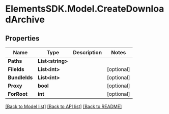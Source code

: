 # ElementsSDK.Model.CreateDownloadArchive

## Properties

Name | Type | Description | Notes
------------ | ------------- | ------------- | -------------
**Paths** | **List&lt;string&gt;** |  | 
**FileIds** | **List&lt;int&gt;** |  | [optional] 
**BundleIds** | **List&lt;int&gt;** |  | [optional] 
**Proxy** | **bool** |  | [optional] 
**ForRoot** | **int** |  | [optional] 

[[Back to Model list]](../#documentation-for-models) [[Back to API list]](../#documentation-for-api-endpoints) [[Back to README]](../)

